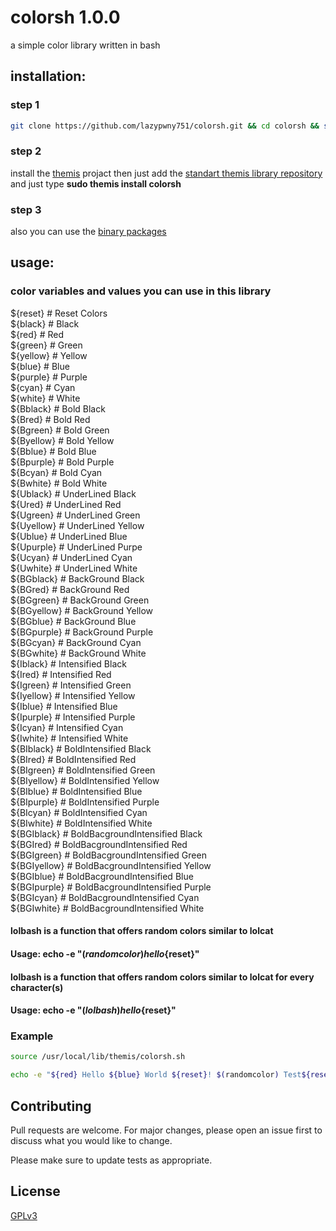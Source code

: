 # colorsh 1.0.0
a simple color library written in bash

## installation:

### step 1
```bash
git clone https://github.com/lazypwny751/colorsh.git && cd colorsh && sudo make install
```

### step 2
install the [themis](https://github.com/ByCh4n-Group/themis) projact then just add the [standart themis library repository](https://github.com/ByCh4n-Group/regular-modules) and just type **sudo themis install colorsh**

### step 3
also you can use the [binary packages](https://github.com/lazypwny751/colorsh/releases)

## usage:

### color variables and values you can use in this library

${reset}      # Reset Colors
<br>
${black}      # Black
<br>
${red}        # Red
<br>
${green}      # Green
<br>
${yellow}     # Yellow
<br>
${blue}       # Blue
<br>
${purple}     # Purple
<br>
${cyan}       # Cyan
<br>
${white}      # White
<br>
${Bblack}     # Bold Black
<br>
${Bred}       # Bold Red
<br>
${Bgreen}     # Bold Green
<br>
${Byellow}    # Bold Yellow
<br>
${Bblue}      # Bold Blue
<br>
${Bpurple}    # Bold Purple
<br>
${Bcyan}      # Bold Cyan
<br>
${Bwhite}     # Bold  White
<br>
${Ublack}     # UnderLined Black
<br>
${Ured}       # UnderLined Red
<br>
${Ugreen}     # UnderLined Green
<br>
${Uyellow}    # UnderLined Yellow
<br>
${Ublue}      # UnderLined Blue
<br>
${Upurple}    # UnderLined Purpe
<br>
${Ucyan}      # UnderLined Cyan
<br>
${Uwhite}     # UnderLined White
<br>
${BGblack}    # BackGround Black
<br>
${BGred}      # BackGround Red
<br>
${BGgreen}    # BackGround Green
<br>
${BGyellow}   # BackGround Yellow
<br>
${BGblue}     # BackGround Blue
<br>
${BGpurple}   # BackGround Purple
<br>
${BGcyan}     # BackGround Cyan
<br>
${BGwhite}    # BackGround White
<br>
${Iblack}     # Intensified Black
<br>
${Ired}       # Intensified Red
<br>
${Igreen}     # Intensified Green
<br>
${Iyellow}    # Intensified Yellow
<br>
${Iblue}      # Intensified Blue
<br>
${Ipurple}    # Intensified Purple
<br>
${Icyan}      # Intensified Cyan
<br>
${Iwhite}     # Intensified White
<br>
${BIblack}    # BoldIntensified Black
<br>
${BIred}      # BoldIntensified Red
<br>
${BIgreen}    # BoldIntensified Green
<br>
${BIyellow}   # BoldIntensified Yellow
<br>
${BIblue}     # BoldIntensified Blue
<br>
${BIpurple}   # BoldIntensified Purple
<br>
${BIcyan}     # BoldIntensified Cyan
<br>
${BIwhite}    # BoldIntensified White
<br>
${BGIblack}   # BoldBacgroundIntensified Black
<br>
${BGIred}     # BoldBacgroundIntensified Red
<br>
${BGIgreen}   # BoldBacgroundIntensified Green
<br>
${BGIyellow}  # BoldBacgroundIntensified Yellow
<br>
${BGIblue}    # BoldBacgroundIntensified Blue
<br>
${BGIpurple}  # BoldBacgroundIntensified Purple
<br>
${BGIcyan}    # BoldBacgroundIntensified Cyan
<br>
${BGIwhite}   # BoldBacgroundIntensified White
<br>

#### lolbash is a function that offers random colors similar to lolcat 
#### Usage: echo -e "$(randomcolor) hello${reset}"

#### lolbash is a function that offers random colors similar to lolcat for every character(s)
#### Usage: echo -e "$(lolbash) hello${reset}"

### Example
```bash
source /usr/local/lib/themis/colorsh.sh

echo -e "${red} Hello ${blue} World ${reset}! $(randomcolor) Test${reset}"
```

## Contributing
Pull requests are welcome. For major changes, please open an issue first to discuss what you would like to change.

Please make sure to update tests as appropriate.

## License
[GPLv3](https://choosealicense.com/licenses/gpl-3.0/)

